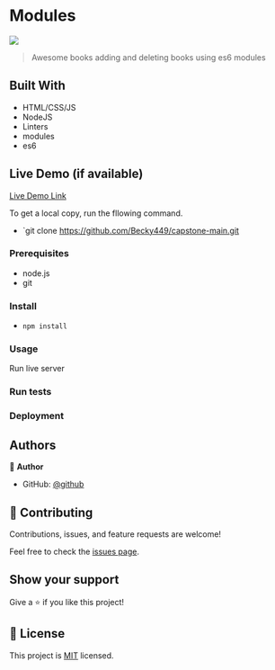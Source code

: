 # Modules
![](https://img.shields.io/badge/Microverse-blueviolet)


> Awesome books adding and deleting books using es6 modules


## Built With

- HTML/CSS/JS 
- NodeJS 
- Linters
- modules
- es6 



## Live Demo (if available)

[Live Demo Link](https://becky449.github.io/Modules/)


To get a local copy, run the fllowing command.

- `git clone https://github.com/Becky449/capstone-main.git

### Prerequisites

- node.js
- git

### Install

- `npm install `

### Usage

Run live server


### Run tests

### Deployment



## Authors

👤 **Author**

- GitHub: [@github](https://github.com/becky449)

## 🤝 Contributing

Contributions, issues, and feature requests are welcome!

Feel free to check the [issues page](../../issues/).

## Show your support

Give a ⭐️ if you like this project!


## 📝 License

This project is [MIT](./LICENSE) licensed.
